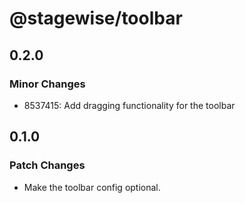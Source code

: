 # @stagewise/toolbar

## 0.2.0

### Minor Changes

- 8537415: Add dragging functionality for the toolbar

## 0.1.0

### Patch Changes

- Make the toolbar config optional.
